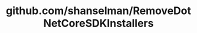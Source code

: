 ---
layout: post
title: github.com/shanselman/RemoveDotNetCoreSDKInstallers
categories: link
tags: [انگلیسی, گیت‌هاب, برنامه‌نویسی]
---